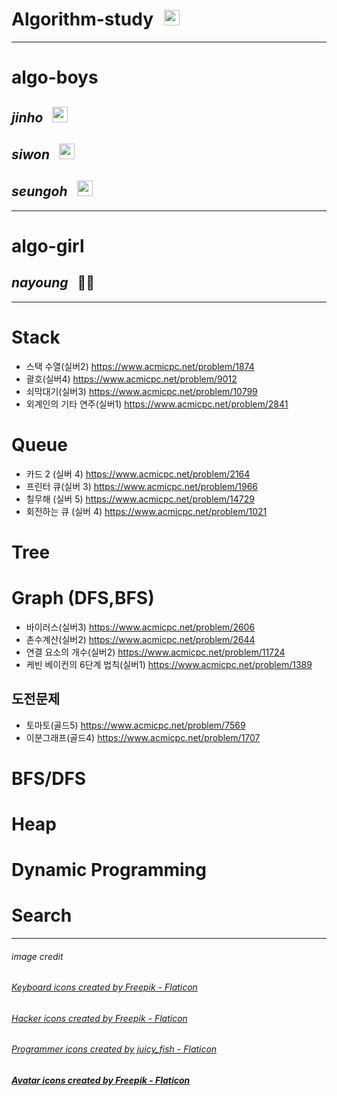 # Algorithm-study <img src="./images/keyboard.png" style="height: 25px; margin-left: 10px"> 
---
# algo-boys
## _jinho_ <img src="./images/programmer0.png" style="height: 25px; margin-left : 10px">
## _siwon_ <img src="./images/programmer2.png" style="height: 25px; margin-left : 10px">
## _seungoh_ <img src="./images/programmer.png" style="height: 25px; margin-left : 10px">
---
# algo-girl
## _nayoung_ <span style=" height:25px; margin-left : 10px">👩‍💻</span>
---


# Stack
* 스택 수열(실버2) https://www.acmicpc.net/problem/1874
* 괄호(실버4) https://www.acmicpc.net/problem/9012
* 쇠막대기(실버3) https://www.acmicpc.net/problem/10799
* 외계인의 기타 연주(실버1) https://www.acmicpc.net/problem/2841

# Queue
* 카드 2 (실버 4) https://www.acmicpc.net/problem/2164
* 프린터 큐(실버 3) https://www.acmicpc.net/problem/1966
* 칠무해 (실버 5) https://www.acmicpc.net/problem/14729
* 회전하는 큐 (실버 4) https://www.acmicpc.net/problem/1021

# Tree

# Graph (DFS,BFS)
* 바이러스(실버3) https://www.acmicpc.net/problem/2606
* 촌수계산(실버2) https://www.acmicpc.net/problem/2644
* 연결 요소의 개수(실버2) https://www.acmicpc.net/problem/11724
* 케빈 베이컨의 6단계 법칙(실버1) https://www.acmicpc.net/problem/1389
## 도전문제
* 토마토(골드5) https://www.acmicpc.net/problem/7569
* 이분그래프(골드4) https://www.acmicpc.net/problem/1707

# BFS/DFS

# Heap

# Dynamic Programming

# Search





---
###### image credit
###### <a href="https://www.flaticon.com/free-icons/keyboard" title="keyboard icons">Keyboard icons created by Freepik - Flaticon</a><br>
###### <a href="https://www.flaticon.com/free-icons/hacker" title="hacker icons">Hacker icons created by Freepik - Flaticon</a><br>
###### <a href="https://www.flaticon.com/free-icons/programmer" title="programmer icons">Programmer icons created by juicy_fish - Flaticon</a><br>
##### <a href="https://www.flaticon.com/free-icons/avatar" title="avatar icons">Avatar icons created by Freepik - Flaticon</a> 
